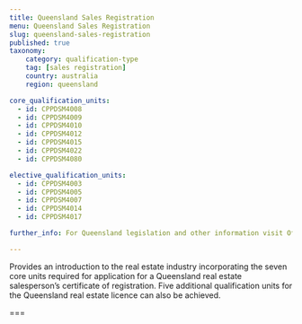 ```yaml
---
title: Queensland Sales Registration
menu: Queensland Sales Registration
slug: queensland-sales-registration
published: true
taxonomy:
	category: qualification-type
	tag: [sales registration]
    country: australia
    region: queensland

core_qualification_units:
  - id: CPPDSM4008
  - id: CPPDSM4009
  - id: CPPDSM4010
  - id: CPPDSM4012
  - id: CPPDSM4015
  - id: CPPDSM4022
  - id: CPPDSM4080

elective_qualification_units:
  - id: CPPDSM4003
  - id: CPPDSM4005
  - id: CPPDSM4007
  - id: CPPDSM4014
  - id: CPPDSM4017

further_info: For Queensland legislation and other information visit Office of Fair Trading.

---
```


Provides an introduction to the real estate industry incorporating the seven core units required for application for a Queensland real estate salesperson’s certificate of registration. Five additional qualification units for the Queensland real estate licence can also be achieved.

===



